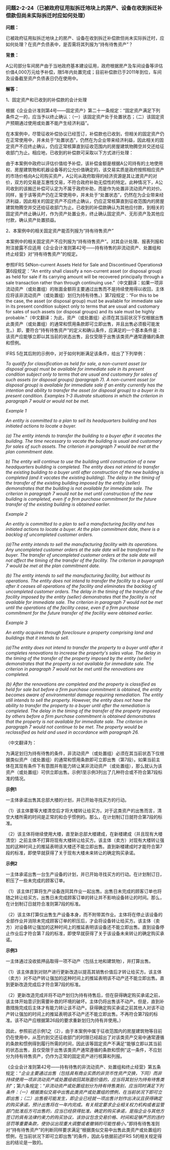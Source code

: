 ### 问题2-2-24（已被政府征用拟拆迁地块上的房产、设备在收到拆迁补偿款但尚未实际拆迁时应如何处理）

**问题：**

已被政府征用拟拆迁地块上的房产、设备在收到拆迁补偿款但尚未实际拆迁时，应如何处理？在资产负债表中，是否需将其列报为“持有待售资产”？

**背景：**

A公司部分车间房产由于当地政府基本建设征用，政府根据房产及车间设备等评估价值4,000万元给予补偿，限5年内处置完成；目前补偿款已于2011年到位，车间及设备截至资产负债表日仍在使用中。

**解答：**

1、固定资产和已收到的补偿款的会计处理

根据《企业会计准则第4号——固定资产》第二十一条规定：“固定资产满足下列条件之一的，应当予以终止确认：（一）该固定资产处于处置状态；（二）该固定资产预期通过使用或处置不能产生经济利益”。

在本案例中，尽管征收补偿协议已经签订，补偿款也已收到，但相关的固定资产仍在正常使用中，并未处于“处置状态”，仍然在为企业带来经济利益，因此相关的固定资产不应终止确认，仍应正常核算直到征收范围内的房屋建筑物腾空并交还给征收部门为止。相应地，已收到的补偿款可采取以下方式进行处理：

由于本案例中政府以评估价值给予补偿，该补偿金额是根据A公司持有的土地使用权、房屋建筑物和机器设备等的公允价值确定的，该交易实质是政府按照相应资产的市场价格向A公司购买资产，A公司从政府取得的经济资源是其让渡资产的对价，双方的交易是互惠性交易，不符合政府补助无偿性的特定。此种情况下，A公司收到的该搬迁补偿可认定为不属于政府补助，而是作为处置非流动资产的对价。同样，鉴于该等资产仍在正常使用中，并未处于“处置状态”，仍然在为企业带来经济利益，因此相关的固定资产不应终止确认，仍应正常核算直到征收范围内的房屋建筑物腾空并交还给征收部门为止。已收到的补偿款确认为其他应付款，到相关的固定资产终止确认时，作为资产处置业务，终止确认固定资产、无形资产及其他应付款，确认资产处置损益。

2、本案例中的相关固定资产能否列报为“持有待售资产”

本案例中的相关固定资产不应列报为“持有待售资产”。对其会计处理、报表列报和附注披露不应适用《企业会计准则第42号——持有待售的非流动资产、处置组和终止经营》对“持有待售资产”的规定。

参照IFRS 5《Non-current Assets Held for Sale and Discontinued
Operations》第6段规定：“An entity shall classify a non-current asset (or
disposal group) as held for sale if its carrying amount will be recovered
principally through a sale transaction rather than through continuing
use.”（中文翻译：如果一项非流动资产（或处置组）的账面金额将主要通过出售而不是持续使用得以收回，主体应将该非流动资产（或处置组）划归为持有待售。）第7段规定：“For
this to be the case, the asset (or disposal group) must be available for
immediate sale in its present condition subject only to terms that are usual and
customary for sales of such assets (or disposal groups) and its sale must be
highly
probable.”（中文翻译：为此，资产（或处置组）必须在其当前状况下仅根据出售此类资产（或处置组）的通常和惯用条款即可立即出售，并且出售必须极可能发生。）即，要符合“持有待售资产”的定义和确认条件，应满足的一个基本条件是：该资产应能够立即以其当前的状态出售，且仅受限于出售该类资产通常遵循的条款和惯例。

IFRS 5在其后附的示例中，对于如何判断满足该条件，给出了下列举例：

*To qualify for classification as held for sale, a non-current asset (or
disposal group) must be available for immediate sale in its present condition
subject only to terms that are usual and customary for sales of such assets (or
disposal groups) (paragraph 7). A non-current asset (or disposal group) is
available for immediate sale if an entity currently has the intention and
ability to transfer the asset (or disposal group) to a buyer in its present
condition. Examples 1–3 illustrate situations in which the criterion in
paragraph 7 would or would not be met.*

*Example 1*

*An entity is committed to a plan to sell its headquarters building and has
initiated actions to locate a buyer.*

*(a) The entity intends to transfer the building to a buyer after it vacates the
building. The time necessary to vacate the building is usual and customary for
sales of such assets. The criterion in paragraph 7 would be met at the plan
commitment date.*

*b) The entity will continue to use the building until construction of a new
headquarters building is completed. The entity does not intend to transfer the
existing building to a buyer until after construction of the new building is
completed (and it vacates the existing building). The delay in the timing of the
transfer of the existing building imposed by the entity (seller) demonstrates
that the building is not available for immediate sale. The criterion in
paragraph 7 would not be met until construction of the new building is
completed, even if a firm purchase commitment for the future transfer of the
existing building is obtained earlier.*

*Example 2*

*An entity is committed to a plan to sell a manufacturing facility and has
initiated actions to locate a buyer. At the plan commitment date, there is a
backlog of uncompleted customer orders.*

*(a)The entity intends to sell the manufacturing facility with its operations.
Any uncompleted customer orders at the sale date will be transferred to the
buyer. The transfer of uncompleted customer orders at the sale date will not
affect the timing of the transfer of the facility. The criterion in paragraph 7
would be met at the plan commitment date.*

*(b) The entity intends to sell the manufacturing facility, but without its
operations. The entity does not intend to transfer the facility to a buyer until
after it ceases all operations of the facility and eliminates the backlog of
uncompleted customer orders. The delay in the timing of the transfer of the
facility imposed by the entity (seller) demonstrates that the facility is not
available for immediate sale. The criterion in paragraph 7 would not be met
until the operations of the facility cease, even if a firm purchase commitment
for the future transfer of the facility were obtained earlier.*

*Example 3*

*An entity acquires through foreclosure a property comprising land and buildings
that it intends to sell.*

*(a)The entity does not intend to transfer the property to a buyer until after
it completes renovations to increase the property's sales value. The delay in
the timing of the transfer of the property imposed by the entity (seller)
demonstrates that the property is not available for immediate sale. The
criterion in paragraph 7 would not be met until the renovations are completed.*

*(b) After the renovations are completed and the property is classified as held
for sale but before a firm purchase commitment is obtained, the entity becomes
aware of environmental damage requiring remediation. The entity still intends to
sell the property. However, the entity does not have the ability to transfer the
property to a buyer until after the remediation is completed. The delay in the
timing of the transfer of the property imposed by others before a firm purchase
commitment is obtained demonstrates that the property is not available for
immediate sale. The criterion in paragraph 7 would not continue to be met. The
property would be reclassified as held and used in accordance with paragraph
26.*

（中文翻译为：

为满足划归为持有待售的条件，非流动资产（或处置组）必须在其当前状态下仅根据类似资产（或处置组）的通常和惯用条款即可立即出售（第7段）。如果当前主体在其现有条件下有意图并有能力转让某非流动资产（或处置组），那么就认为该资产（或处置组）可供立即出售。示例1至示例3列出了几种符合或不符合第7段标准的情况。

**示例1**

一主体承诺出售其总部大楼的计划，并已开始寻找买方的行动。

（1）该主体要等大楼清空后才将大楼转让给买方。对于这类资产的出售而言，清空大楼所需的时间是正常的和合乎惯例的。那么，在计划制订日就符合第7段的标准。

（2）该主体将继续使用大楼，直至新总部大楼建成，在新楼建成（并且现有大楼清空）之前主体不打算将现有大楼转让给买方。该主体（卖方）对现有大楼转让强加的这种时间上的推延表明该大楼还不能立即出售。直到新楼建成时才能符合第7段的标准，即使早就获得了关于现有大楼未来转让的确定购买承诺。

**示例2**

一主体承诺出售一台生产设备的计划，并已开始寻找买方的行动。在计划制订日，积压了一些未完成的顾客订单。

（1）该主体打算将生产设备连同其作业一起出售。出售日未完成的顾客订单也将随之转让给买方。出售日未完成顾客订单的转让并不影响设备转让的时间。那么，在计划制订日就符合准则第7段的标准。

（2）该主体打算仅出售生产设备本身，而不附带其作业。主体将在停止该设备的全部作业并消除未完成顾客订单的积压后，才会将设备转让给买方。该主体（卖方）对设备转让强加的这种时间上的推延表明该设备还不能立即出售。直到设备停止作业后才符合第７段的标准，即使早就获得了关于该设备未来转让的确定购买承诺。

**示例3**

一主体通过没收抵押品取得一项不动产（包括土地和建筑物），并打算出售。

（1）该主体直到对财产进行更新改造以提高其销售价值后才转让给买方。该主体（卖方）对不动产转让强加的这种时间上的推延表明该不动产还不能立即出售。直到更新改造完成后才符合第7段的标准。

（2）更新改造完成并将不动产划归为持有待售后，但在获得确定购买承诺之前，该主体开始意识到需要补救的环境的破坏。主体仍将出售该不动产。但是，直到补救措施完成后主体才有能力转让该不动产。获得确定购买承诺之前其他人对该不动产转让强加的时间上的推延表明该不动产还不能立即出售。不再符合第7段的标准。该不动产应根据第26段的要求重新划归为持有并使用。）

因此，参照前述示例1之（2），由于本案例中属于征收范围内的房屋建筑物等目前仍在使用中，从签约到交还征收部门的时限已经超出了对该类资产交易中通常遵循的条款和惯例得到履行所需的时间，因此该等固定资产不满足“能够立即以其当前的状态出售，且仅受限于出售该类资产通常遵循的条款和惯例”这一条件，不应划分为持有待售资产，仍作为正常的固定资产进行核算和列报。

《企业会计准则第42号——持有待售的非流动资产、处置组和终止经营》第五条规定：“*企业主要通过出售（包括具有商业实质的非货币性资产交换，下同）而非持续使用一项非流动资产或处置组收回其账面价值的，应当将其划分为持有待售类别*”；第六条规定：“*非流动资产或处置组划分为持有待售类别，应当同时满足下列条件：（一）根据类似交易中出售此类资产或处置组的惯例，在当前状况下即可立即出售；（二）出售极可能发生，即企业已经就一项出售计划作出决议且获得确定的购买承诺，预计出售将在一年内完成。有关规定要求企业相关权力机构或者监管部门批准后方可出售的，应当已经获得批准。确定的购买承诺，是指企业与其他方签订的具有法律约束力的购买协议，该协议包含交易价格、时间和足够严厉的违约惩罚等重要条款，使协议出现重大调整或者撤销的可能性极小。*”即持有待售准则对“持有待售资产”的判断同样要求满足“根据类似交易中出售此类资产或处置组的惯例，在当前状况下即可立即出售”的条件，因此与依据前述IFRS
5的相关规定得出的结论是一致的。